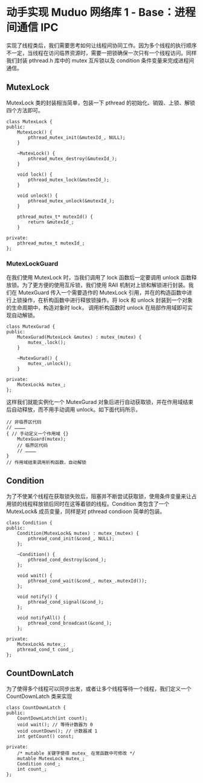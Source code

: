 # 动手实现 Muduo 网络库 1 - Base：进程间通信 IPC
实现了线程类后，我们需要思考如何让线程间协同工作。因为多个线程的执行顺序不一定，当线程在访问临界资源时，需要一把锁确保一次只有一个线程访问。同样我们封装 pthread.h 库中的 mutex 互斥锁以及 condition 条件变量来完成进程间通信。
## MutexLock
MutexLock 类的封装相当简单，包装一下 pthread 的初始化、销毁、上锁、解锁四个方法即可。
```
class MutexLock {
public:
    MutexLock() {
        pthread_mutex_init(&mutexId_, NULL);
    }

    ~MutexLock() {
        pthread_mutex_destroy(&mutexId_);
    }

    void lock() {
        pthread_mutex_lock(&mutexId_);
    }

    void unlock() {
        pthread_mutex_unlock(&mutexId_);
    }

    pthread_mutex_t* mutexId() {
        return &mutexId_;
    }

private:
    pthread_mutex_t mutexId_;
};

```
### MutexLockGuard
在我们使用 MutexLock 时，当我们调用了 lock 函数后一定要调用 unlock 函数释放锁。为了更方便的使用互斥锁，我们使用 RAII 机制对上锁和解锁进行封装。我们在 MutexGuard 传入一个需要造作的 MutexLock 引用，并在的构造函数中进行上锁操作，在析构函数中进行释放锁操作。将 lock 和 unlock 封装到一个对象的生命周期中，构造对象时 lock， 调用析构函数时 unlock 在局部作用域即可实现自动解锁。
```
class MutexGurad {
public:
    MutexGurad(MutexLock &mutex) : mutex_(mutex) {
        mutex_.lock();
    }

    ~MutexGurad() {
        mutex_.unlock();
    }

private:
    MutexLock& mutex_;
};
```
这样我们就能实例化一个 MutexGurad 对象后进行自动获取锁，并在作用域结束后自动释放，而不用手动调用 unlock。如下面代码所示，
```
// 非临界区代码
// …………
{ // 手动定义一个作用域 {}
    MutexGuard(mutex);
    // 临界区代码
    // …………
}
// 作用域结束调用析构函数，自动解锁
```
## Condition
为了不使某个线程在获取锁失败后，阻塞并不断尝试获取锁，使用条件变量来让占用锁的线程释放锁后同时在这等着锁的线程。Condition 类包含了一个 MutexLock& 成员变量，同样是对 pthread condioon 简单的包装。
```
class Condition {
public:
    Condition(MutexLock& mutex) : mutex_(mutex) {
        pthread_cond_init(&cond_, NULL);
    };

    ~Condition() {
        pthread_cond_destroy(&cond_);
    };

    void wait() {
        pthread_cond_wait(&cond_, mutex_.mutexId());
    };

    void notify() {
        pthread_cond_signal(&cond_);
    };

    void notifyAll() {
        pthread_cond_broadcast(&cond_);
    };

private:
    MutexLock& mutex_;
    pthread_cond_t cond_;
};
```
## CountDownLatch
为了使得多个线程可以同步出发，或者让多个线程等待一个线程，我们定义一个 CountDownLatch 类来实现
```
class CountDownLatch {
public:
    CountDownLatch(int count);
    void wait(); // 等待计数器为 0
    void countDown(); // 计数器减 1
    int getCount() const;

private:
    /* mutable 关键字使得 mutex_ 在常函数中可修改 */
    mutable MutexLock mutex_;
    Condition cond_;
    int count_;
};
```